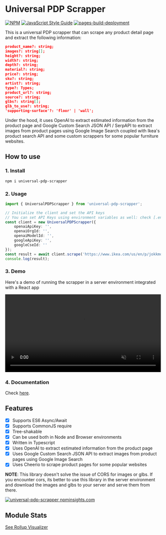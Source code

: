 # Universal PDP Scrapper

[![NPM](https://img.shields.io/npm/v/universal-pdp-scrapper.svg)](https://www.npmjs.com/package/universal-pdp-scrapper) [![JavaScript Style Guide](https://img.shields.io/badge/code_style-standard-brightgreen.svg)](https://standardjs.com) [![pages-build-deployment](https://github.com/subho57/universal-pdp-scrapper/actions/workflows/pages/pages-build-deployment/badge.svg)](https://github.com/subho57/universal-pdp-scrapper/actions/workflows/pages/pages-build-deployment)

This is a universal PDP scrapper that can scrape any product detail page and extract the following information:

```json
product_name?: string;
images?: string[];
height?: string;
width?: string;
depth?: string;
material?: string;
price?: string;
sku?: string;
artist?: string;
type?: Types;
product_url?: string;
source?: string;
glbs?: string[];
glb_to_use?: string;
'supporting-surface'?: 'floor' | 'wall';
```

Under the hood, it uses OpenAI to extract estimated information from the product page and Google Custom Search JSON API / SerpAPI to extract images from product pages using Google Image Search coupled with Ikea's product search API and some custom scrappers for some popular furniture websites.

## How to use

### 1. Install

```bash
npm i universal-pdp-scrapper
```

### 2. Usage

```typescript
import { UniversalPDPScrapper } from 'universal-pdp-scrapper';

// Initialize the client and set the API keys
// You can set API Keys using environment variables as well: check [.env.sample](./.env.sample)
const client = new UniversalPDPScrapper({
    openaiApiKey: '',
    openaiOrgId: '',
    openaiModelId: '',
    googleApiKey: '',
    googleCseId: ''
});
const result = await client.scrape('https://www.ikea.com/us/en/p/jokkmokk-table-and-4-chairs-antique-stain-50211104/');
console.log(result);
```

### 3. Demo

Here's a demo of running the scrapper in a server environment integrated with a React app

<video loop muted autoPlay playsInline width="100%" height="auto" controlsList="nodownload noremoteplayback noplaybackrate">
  <source src="https://github.com/subho57/universal-pdp-scrapper/assets/55734806/2084481f-8835-4436-98db-e136610a15a4" type="video/mp4">
</video>

### 4. Documentation

Check [here](./docs).

## Features

- [x] Supports ES6 Async/Await
- [x] Supports CommonJS require
- [x] Tree-shakable
- [x] Can be used both in Node and Browser environments
- [x] Written in Typescript
- [x] Uses OpenAI to extract estimated information from the product page
- [x] Uses Google Custom Search JSON API to extract images from product pages using Google Image Search
- [x] Uses Cheerio to scrape product pages for some popular websites

**NOTE**: This library doesn't solve the issue of CORS for images or glbs. If you encounter cors, its better to use this library in the server environment and download the images and glbs to your server and serve them from there.

[![universal-pdp-scrapper npminsights.com](https://npminsights.com/api/package/readme-image/universal-pdp-scrapper?v=2023-02-22)](https://npminsights.com/package/universal-pdp-scrapper)

## Module Stats

[See Rollup Visualizer](./stats.html)
